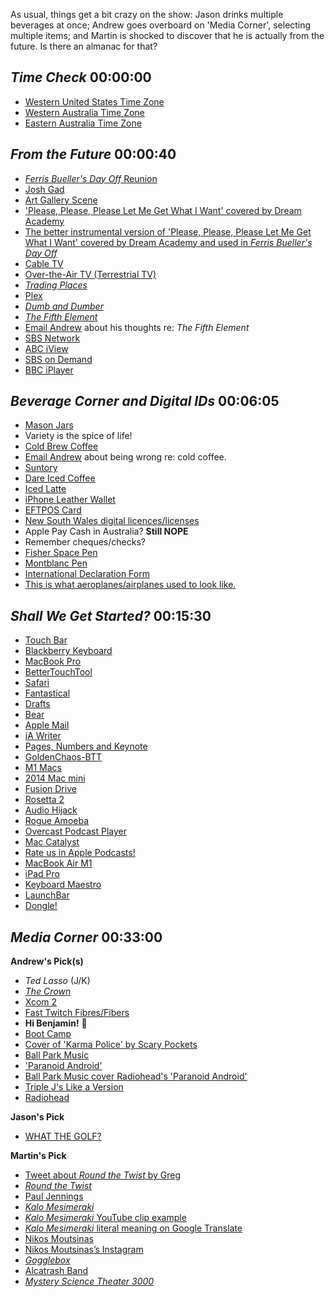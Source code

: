 As usual, things get a bit crazy on the show: Jason drinks multiple beverages at once; Andrew goes overboard on 'Media Corner', selecting multiple items; and Martin is shocked to discover that he is actually from the future. Is there an almanac for that?

## _Time Check_ 00:00:00
- [Western United States Time Zone](https://www.timeanddate.com/worldclock/usa/portland-or)
- [Western Australia Time Zone](https://www.timeanddate.com/worldclock/australia/perth)
- [Eastern Australia Time Zone](https://www.timeanddate.com/worldclock/australia/wollongong)

## _From the Future_ 00:00:40
- [_Ferris Bueller's Day Off_ Reunion](https://youtu.be/dOaa3Znh75w)
- [Josh Gad](https://en.wikipedia.org/wiki/Josh_Gad)
- [Art Gallery Scene](https://www.youtube.com/watch?v=mFY9ace2t4s)
- ['Please, Please, Please Let Me Get What I Want' covered by Dream Academy](https://www.youtube.com/watch?v=En1IgPz1jfk)
- [The better instrumental version of 'Please, Please, Please Let Me Get What I Want' covered by Dream Academy and used in _Ferris Bueller's Day Off_](https://youtu.be/17ysGqMocbw)
- [Cable TV](https://en.wikipedia.org/wiki/Cable_television)
- [Over-the-Air TV (Terrestrial TV)](https://en.wikipedia.org/wiki/Terrestrial_television)
- [_Trading Places_](https://www.imdb.com/title/tt0086465/)
- [Plex](https://www.plex.tv)
- [_Dumb and Dumber_](https://www.imdb.com/title/tt0109686/)
- [_The Fifth Element_](https://www.imdb.com/title/tt0119116/)
- [Email Andrew](mailto:andrew@andrewcanion.com)  about his thoughts re: _The Fifth Element_
- [SBS Network](https://www.sbs.com.au/)
- [ABC iView](https://iview.abc.net.au/)
- [SBS on Demand](https://www.sbs.com.au/ondemand/)
- [BBC iPlayer](https://www.bbc.co.uk/iplayer)

## _Beverage Corner and Digital IDs_ 00:06:05
- [Mason Jars](https://en.wikipedia.org/wiki/Mason_jar)
- Variety is the spice of life!
- [Cold Brew Coffee](https://en.wikipedia.org/wiki/List_of_coffee_drinks#Cold_brew)
- [Email Andrew](mailto:andrew@andrewcanion.com) about being wrong re: cold coffee.
- [Suntory](https://www.suntory.com)
- [Dare Iced Coffee](http://www.dareicedcoffee.com.au/)
- [Iced Latte](https://en.wikipedia.org/wiki/Latte#Iced_latte)
- [iPhone Leather Wallet](https://www.apple.com/shop/product/MHLP3ZM/A/iphone-leather-wallet-with-magsafe-california-poppy)
- [EFTPOS Card](https://en.wikipedia.org/wiki/EFTPOS)
- [New South Wales digital licences/licenses](https://www.service.nsw.gov.au/campaign/nsw-digital-driver-licence)
- Apple Pay Cash in Australia? **Still NOPE**
- Remember cheques/checks?
- [Fisher Space Pen](https://www.spacepen.com)
- [Montblanc Pen](https://www.montblanc.com/en-us/collection/writing/pen-types)
- [International Declaration Form](https://www.cbp.gov/travel/clearing-cbp/traveler-entry-form)
- [This is what aeroplanes/airplanes used to look like.](https://www.technocrazed.com/wp-content/uploads/2015/12/Airplane-wallpaper-150.jpg)

## _Shall We Get Started?_ 00:15:30  
- [Touch Bar](https://support.apple.com/en-us/HT207055)
- [Blackberry Keyboard](https://en.wikipedia.org/wiki/BlackBerry_Bold)
- [MacBook Pro](https://www.apple.com/macbook-pro/)
- [BetterTouchTool](https://folivora.ai)
- [Safari](https://www.apple.com/safari/)
- [Fantastical](https://flexibits.com/fantastical)
- [Drafts](https://getdrafts.com)
- [Bear](https://getdrafts.com)
- [Apple Mail](https://support.apple.com/mail)
- [iA Writer](https://ia.net/writer)
- [Pages, Numbers and Keynote](https://www.apple.com/iwork)
- [GoldenChaos-BTT](https://goldenchaos.net/goldenchaos-btt.html)
- [M1 Macs](https://www.apple.com/mac/m1/)
- [2014 Mac mini](https://support.apple.com/kb/SP710?locale=en_US)
- [Fusion Drive](https://support.apple.com/en-us/HT202574)
- [Rosetta 2](https://support.apple.com/en-us/HT211861)
- [Audio Hijack](https://rogueamoeba.com/audiohijack/)
- [Rogue Amoeba](https://rogueamoeba.com)
- [Overcast Podcast Player](https://overcast.fm/podcasts)
- [Mac Catalyst](https://developer.apple.com/mac-catalyst/)
- [Rate us in Apple Podcasts!](https://podcasts.apple.com/us/podcast/hemispheric-views/id1528461547)
- [MacBook Air M1](https://www.apple.com/macbook-air/)
- [iPad Pro](https://www.apple.com/ipad-pro/)
- [Keyboard Maestro](https://www.keyboardmaestro.com/main/)
- [LaunchBar](https://obdev.at/products/launchbar/index.html)
- [Dongle!](https://en.wikipedia.org/wiki/Dongle)

## _Media Corner_ 00:33:00  
**Andrew's Pick(s)**
- _Ted Lasso_ (J/K)
- [_The Crown_](https://www.imdb.com/title/tt4786824/)
- [Xcom 2](https://xcom.com)
- [Fast Twitch Fibres/Fibers](https://www.health.com/fitness/fast-twitch-muscle-fibers)
- **Hi Benjamin!** 👋
- [Boot Camp](https://support.apple.com/boot-camp)
- [Cover of 'Karma Police' by Scary Pockets](https://www.youtube.com/watch?v=rTJvNeHxbyc)
- [Ball Park Music](https://www.ballparkmusic.com)
- ['Paranoid Android'](https://music.apple.com/us/album/paranoid-android/1097861387?i=1097861770)
- [Ball Park Music cover Radiohead's 'Paranoid Android'](https://www.youtube.com/watch?v=54sh1scHXqY)
- [Triple J's Like a Version](https://www.abc.net.au/triplej/like-a-version/)
- [Radiohead](https://music.apple.com/us/artist/radiohead/657515)

**Jason's Pick**
- [WHAT THE GOLF?](https://whatthegolf.com)

**Martin's Pick**
- [Tweet about _Round the Twist_ by Greg](https://twitter.com/GR36/status/1330045995128918019?s=20)
- [_Round the Twist_](https://www.imdb.com/title/tt0103529)
- [Paul Jennings](https://en.wikipedia.org/wiki/Paul_Jennings_(Australian_author))
- [_Kalo Mesimeraki_](https://www.imdb.com/title/tt11001124/)
- [_Kalo Mesimeraki_ YouTube clip example](https://youtu.be/gdHKsFLiEKM)
- [_Kalo Mesimeraki_ literal meaning on Google Translate](https://translate.google.com.au/?ui=tob&sl=auto&tl=en&text=%20Καλό%20Μεσημεράκι&op=translate)
- [Nikos Moutsinas](https://www.imdb.com/name/nm2664924/?ref_=tt_cl_t1#self)
- [Nikos Moutsinas’s Instagram](https://www.instagram.com/nikosmoutsinas/)
- [_Gogglebox_](https://www.channel4.com/programmes/gogglebox)
- [Alcatrash Band](https://www.youtube.com/watch?v=oRwrVRw9SLs)
- [_Mystery Science Theater 3000_](https://en.wikipedia.org/wiki/Mystery_Science_Theater_3000)
